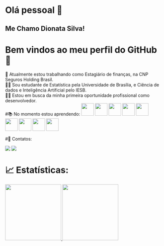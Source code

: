 # Olá pessoal 👋
## Me Chamo Dionata Silva!
# Bem vindos ao meu perfil do GitHub👋
<div>📒 Atualmente estou trabalhando como Estagiário de finanças, na CNP Seguros Holding Brasil.</div>
<div>👨‍🎓 Sou estudante de Estatística pela Universidade de Brasília, e Ciência de dados e Inteligência Artificial pelo IESB.</div>
<div>🧑‍💻 Estou em busca da minha primeira oportunidade profissional como desenvolvedor.</div>
#📚 No momento estou aprendendo:
<img src="https://cdn.jsdelivr.net/gh/devicons/devicon/icons/git/git-original.svg" width="40" height="40"/>
<img src="https://cdn.jsdelivr.net/gh/devicons/devicon/icons/github/github-original-wordmark.svg" width="40" height="40"/>
<img src="https://cdn.jsdelivr.net/gh/devicons/devicon/icons/python/python-original-wordmark.svg" height="40"/>
<img src="https://cdn.jsdelivr.net/gh/devicons/devicon/icons/numpy/numpy-original-wordmark.svg" width="40" height="40"/>
<img src="hhttps://cdn.jsdelivr.net/gh/devicons/devicon/icons/pandas/pandas-original-wordmark.svg" width="40" height="40"/>
<img src="https://cdn.jsdelivr.net/gh/devicons/devicon/icons/csharp/csharp-original.svg" width="40" height="40"/>
<img src="https://cdn.jsdelivr.net/gh/devicons/devicon/icons/css3/css3-original-wordmark.svg" width="40" height="40"/>
<img src="https://cdn.jsdelivr.net/gh/devicons/devicon/icons/html5/html5-original-wordmark.svg" width="40" height="40"/>
<img src="https://cdn.jsdelivr.net/gh/devicons/devicon/icons/javascript/javascript-original.svg" width="40" height="40"/>

            
#📱 Contatos:
<div>
<a href = "dionata.silva.santos.2018@gmail.com"><img src="https://img.shields.io/badge/Gmail-D14836?style=for-the-badge&logo=gmail&logoColor=white" target="_blank"></a>
<a href="https://www.linkedin.com/in/dionata-silva-158644223/" target="_blank"><img src="https://img.shields.io/badge/-LinkedIn-%230077B5?style=for-the-badge&logo=linkedin&logoColor=white" target="_blank"></a>   
</div>

# 📈 Estatísticas:
<div>
<a href="https://github.com/DionBraz2021">
<img height="180em" src="https://github-readme-stats.vercel.app/api/top-langs/?username=DionBraz2021&layout=compact&langs_count=7&theme=dracula"/>
<img height="180em" src="https://github-readme-stats.vercel.app/api?username=DionBraz2021&show_icons=true&theme=dracula&include_all_commits=true&count_private=true"/>
</div>

